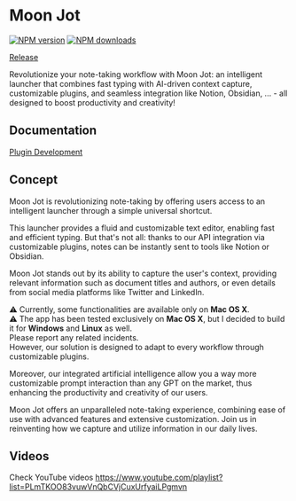 # Moon Jot

<span class="badge-npmversion"><a href="https://npmjs.org/package/@moonjot/moon" title="View this project on NPM"><img src="https://img.shields.io/npm/v/@moonjot/moon.svg" alt="NPM version" /></a></span>
<span class="badge-npmdownloads"><a href="https://npmjs.org/package/@moonjot/moon" title="View this project on NPM"><img src="https://img.shields.io/npm/dm/@moonjot/moon.svg" alt="NPM downloads" /></a></span>

[Release](https://github.com/castroCrea/moon/releases)

Revolutionize your note-taking workflow with Moon Jot: an intelligent launcher that combines fast typing with AI-driven context capture, customizable plugins, and seamless integration like Notion, Obsidian, ... - all designed to boost productivity and creativity!

## Documentation

[Plugin Development](./doc/Plugin_Development.md)

## Concept 

Moon Jot is revolutionizing note-taking by offering users access to an intelligent launcher through a simple universal shortcut. 

This launcher provides a fluid and customizable text editor, enabling fast and efficient typing. But that's not all: thanks to our API integration via customizable plugins, notes can be instantly sent to tools like Notion or Obsidian. 

Moon Jot stands out by its ability to capture the user's context, providing relevant information such as document titles and authors, or even details from social media platforms like Twitter and LinkedIn. 

⚠️ Currently, some functionalities are available only on **Mac OS X**.<br>
⚠️ The app has been tested exclusively on **Mac OS X**, but I decided to build it for **Windows** and **Linux** as well. <br>
 Please report any related incidents.<br>
However, our solution is designed to adapt to every workflow through customizable plugins.

Moreover, our integrated artificial intelligence allow you a way more customizable prompt interaction than any GPT on the market, thus enhancing the productivity and creativity of our users. 

Moon Jot offers an unparalleled note-taking experience, combining ease of use with advanced features and extensive customization. Join us in reinventing how we capture and utilize information in our daily lives.

## Videos

Check YouTube videos https://www.youtube.com/playlist?list=PLmTKOO83vuwVnQbCVjCuxUrfyaiLPgmvn